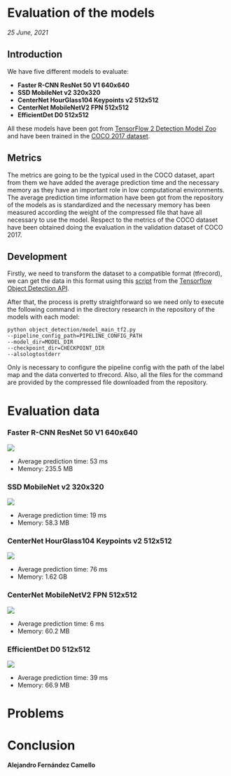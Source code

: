# Evaluation of the models

_25 June, 2021_

## Introduction

We have five different models to evaluate:

- **Faster R-CNN ResNet 50 V1 640x640**
- **SSD MobileNet v2 320x320**
- **CenterNet HourGlass104 Keypoints v2 512x512**
- **CenterNet MobileNetV2 FPN 512x512**
- **EfficientDet D0 512x512**

All these models have been got from [TensorFlow 2 Detection Model Zoo](https://github.com/tensorflow/models/blob/master/research/object_detection/g3doc/tf2_detection_zoo.md) and have been trained in the [COCO 2017 dataset](https://cocodataset.org/#home).

## Metrics

The metrics are going to be the typical used in the COCO dataset, apart from them we have added the average prediction time and the necessary memory as they have an important role in low computational environments. The average prediction time information have been got from the repository of the models as is standardized and the necessary memory has been measured according the weight of the compressed file that have all necessary to use the model. Respect to the metrics of the COCO dataset have been obtained doing the evaluation in the validation dataset of COCO 2017.

## Development

Firstly, we need to transform the dataset to a compatible format (tfrecord), we can get the data in this format using this [script](https://github.com/tensorflow/models/blob/f98f000a6e76f7889953097769745ff28289d0d0/research/object_detection/dataset_tools/create_coco_tf_record.py) from the [Tensorflow Object Detection API](https://github.com/tensorflow/models/tree/f98f000a6e76f7889953097769745ff28289d0d0/research/object_detection).

After that, the process is pretty straightforward so we need only to execute the following command in the directory research in the repository of the models with each model:

    python object_detection/model_main_tf2.py 
    --pipeline_config_path=PIPELINE_CONFIG_PATH 
    --model_dir=MODEL_DIR
    --checkpoint_dir=CHECKPOINT_DIR 
    --alsologtostderr
  
  Only is necessary to configure the pipeline config with the path of the label map and the data converted to tfrecord. Also, all the files for the command are provided by the compressed file downloaded from the repository.

# Evaluation data

### Faster R-CNN ResNet 50 V1 640x640

![](images/Faster_R-CNN.png)
- Average prediction time: 53 ms
- Memory: 235.5 MB

### SSD MobileNet v2 320x320

![](images/SSD_MobileNet.png)
- Average prediction time: 19 ms
- Memory: 58.3 MB

### CenterNet HourGlass104 Keypoints v2 512x512

![](images/CenterNet_HourGlass.png)
- Average prediction time: 76 ms
- Memory: 1.62 GB

### CenterNet MobileNetV2 FPN 512x512

![](images/CenterNet_MobileNet.png)
- Average prediction time: 6 ms
- Memory: 60.2 MB

### EfficientDet D0 512x512

![](images/EfficientDet.png)
- Average prediction time: 39 ms
- Memory: 66.9 MB





# Problems

# Conclusion


__Alejandro Fernández Camello__
